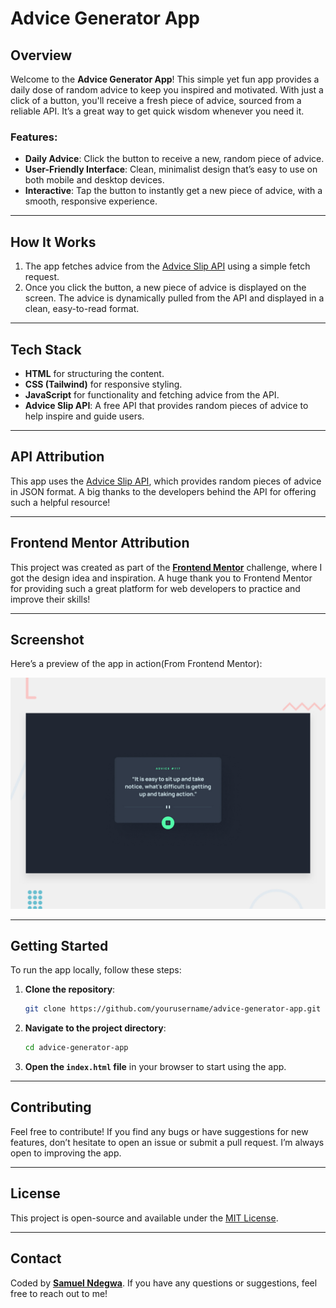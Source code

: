 # Advice Generator App

## Overview

Welcome to the **Advice Generator App**! This simple yet fun app provides a daily dose of random advice to keep you inspired and motivated. With just a click of a button, you'll receive a fresh piece of advice, sourced from a reliable API. It’s a great way to get quick wisdom whenever you need it.

### Features:
- **Daily Advice**: Click the button to receive a new, random piece of advice.
- **User-Friendly Interface**: Clean, minimalist design that’s easy to use on both mobile and desktop devices.
- **Interactive**: Tap the button to instantly get a new piece of advice, with a smooth, responsive experience.

---

## How It Works

1. The app fetches advice from the [Advice Slip API](https://api.adviceslip.com) using a simple fetch request.
2. Once you click the button, a new piece of advice is displayed on the screen. The advice is dynamically pulled from the API and displayed in a clean, easy-to-read format.

---

## Tech Stack

- **HTML** for structuring the content.
- **CSS (Tailwind)** for responsive styling.
- **JavaScript** for functionality and fetching advice from the API.
- **Advice Slip API**: A free API that provides random pieces of advice to help inspire and guide users.

---

## API Attribution

This app uses the [Advice Slip API](https://api.adviceslip.com), which provides random pieces of advice in JSON format. A big thanks to the developers behind the API for offering such a helpful resource!

---

## Frontend Mentor Attribution

This project was created as part of the **[Frontend Mentor](https://www.frontendmentor.io)** challenge, where I got the design idea and inspiration. A huge thank you to Frontend Mentor for providing such a great platform for web developers to practice and improve their skills!

---

## Screenshot

Here’s a preview of the app in action(From Frontend Mentor):

![Advice Generator App Screenshot](design/desktop-preview.jpg)

---

## Getting Started

To run the app locally, follow these steps:

1. **Clone the repository**:
    ```bash
    git clone https://github.com/yourusername/advice-generator-app.git
    ```

2. **Navigate to the project directory**:
    ```bash
    cd advice-generator-app
    ```

3. **Open the `index.html` file** in your browser to start using the app.

---

## Contributing

Feel free to contribute! If you find any bugs or have suggestions for new features, don’t hesitate to open an issue or submit a pull request. I’m always open to improving the app.

---

## License

This project is open-source and available under the [MIT License](LICENSE).

---

## Contact

Coded by **[Samuel Ndegwa](https://github.com/S-F-Waweru)**. If you have any questions or suggestions, feel free to reach out to me!
